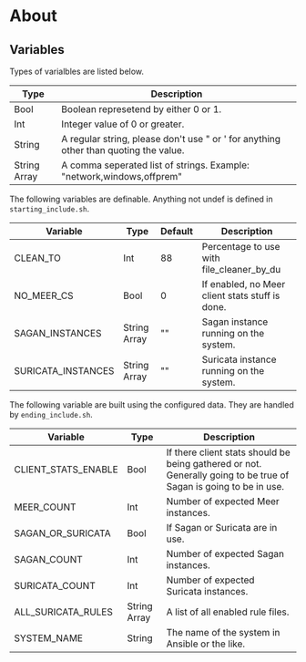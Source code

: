 # About

## Variables

Types of varialbles are listed below.

| Type         | Description                                                                          |
|--------------|--------------------------------------------------------------------------------------|
| Bool         | Boolean represetend by either 0 or 1.                                                |
| Int          | Integer value of 0 or greater.                                                       |
| String       | A regular string, please don't use " or ' for anything other than quoting the value. |
| String Array | A comma seperated list of strings. Example: "network,windows,offprem"                |

The following variables are definable. Anything not undef is defined
in `starting_include.sh`.

| Variable                        | Type         | Default            | Description                                                                                                                   |
|---------------------------------|--------------|--------------------|-------------------------------------------------------------------------------------------------------------------------------|
| CLEAN_TO                        | Int          | 88                 | Percentage to use with file_cleaner_by_du                                                                                     |
| NO_MEER_CS                      | Bool         | 0                  | If enabled, no Meer client stats stuff is done.                                                                               |
| SAGAN_INSTANCES                 | String Array | ""                 | Sagan instance running on the system.                                                                                         |
| SURICATA_INSTANCES              | String Array | ""                 | Suricata instance running on the system.                                                                                      |

The following variable are built using the configured data. They are
handled by `ending_include.sh`.

| Variable            | Type         | Description                                                                                                       |
|---------------------|--------------|-------------------------------------------------------------------------------------------------------------------|
| CLIENT_STATS_ENABLE | Bool         | If there client stats should be being gathered or not. Generally going to be true of Sagan is going to be in use. |
| MEER_COUNT          | Int          | Number of expected Meer instances.                                                                                |
| SAGAN_OR_SURICATA   | Bool         | If Sagan or Suricata are in use.                                                                                  |
| SAGAN_COUNT         | Int          | Number of expected Sagan instances.                                                                               |
| SURICATA_COUNT      | Int          | Number of expected Suricata instances.                                                                            |
| ALL_SURICATA_RULES  | String Array | A list of all enabled rule files.                                                                                 |
| SYSTEM_NAME         | String       | The name of the system in Ansible or the like.                                                                    |
